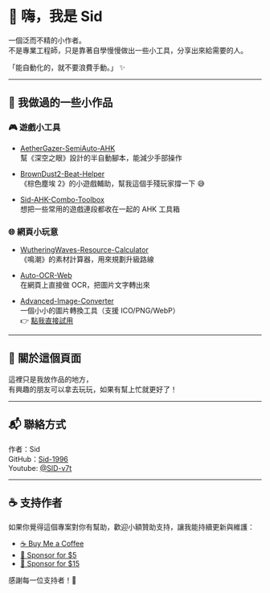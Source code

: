# 👋 嗨，我是 Sid

一個泛而不精的小作者。  
不是專業工程師，只是靠著自學慢慢做出一些小工具，分享出來給需要的人。  

「能自動化的，就不要浪費手動。」 ✨

---

## 🔧 我做過的一些小作品

### 🎮 遊戲小工具
- [AetherGazer-SemiAuto-AHK](https://github.com/Sid-1996/AetherGazer-SemiAuto-AHK)  
  幫《深空之眼》設計的半自動腳本，能減少手部操作  

- [BrownDust2-Beat-Helper](https://github.com/Sid-1996/BrownDust2-Beat-Helper)  
  《棕色塵埃 2》的小遊戲輔助，幫我這個手殘玩家撐一下 😅  

- [Sid-AHK-Combo-Toolbox](https://github.com/Sid-1996/Sid-AHK-Combo-Toolbox)  
  想把一些常用的遊戲連段都收在一起的 AHK 工具箱  

### 🌐 網頁小玩意
- [WutheringWaves-Resource-Calculator](https://github.com/Sid-1996/WutheringWaves-Resource-Calculator)  
  《鳴潮》的素材計算器，用來規劃升級路線  

- [Auto-OCR-Web](https://github.com/Sid-1996/Auto-OCR-Web)  
  在網頁上直接做 OCR，把圖片文字轉出來  

- [Advanced-Image-Converter](https://github.com/Sid-1996/Advanced-Image-Converter)  
  一個小小的圖片轉換工具（支援 ICO/PNG/WebP）  
  👉 [點我直接試用](https://sid-1996.github.io/Advanced-Image-Converter/)

---

## 💌 關於這個頁面
這裡只是我放作品的地方，  
有興趣的朋友可以拿去玩玩，如果有幫上忙就更好了！  

---

## 📬 聯絡方式
作者：Sid  
GitHub：[Sid-1996](https://github.com/Sid-1996)  
Youtube: [@SID-v7t](https://www.youtube.com/@SID-v7t)  


---

## ☕ 支持作者
如果你覺得這個專案對你有幫助，歡迎小額贊助支持，讓我能持續更新與維護：

- [☕ Buy Me a Coffee](https://p.ecpay.com.tw/E0E3A)
- [🔗 Sponsor for $5](https://www.paypal.com/ncp/payment/ARWX3ZS893UKU)
- [🔗 Sponsor for $15](https://www.paypal.com/ncp/payment/4YCFVARX3ADGW)

感謝每一位支持者！💖  


